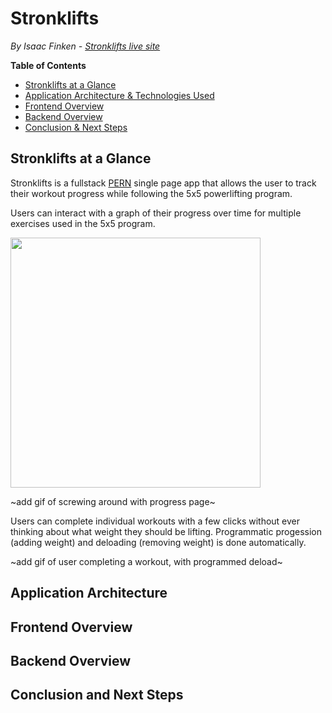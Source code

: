 # Stronklifts
_By Isaac Finken - [Stronklifts live site](https://stronklifts.herokuapp.com/)_

__Table of Contents__
* [Stronklifts at a Glance](#stronklifts-at-a-glance)
* [Application Architecture & Technologies Used](#application-architecture)
* [Frontend Overview](#frontend-overview)
* [Backend Overview](#backend-overview)
* [Conclusion & Next Steps](#conclusion-and-next-steps)


## Stronklifts at a Glance

Stronklifts is a fullstack [PERN](https://www.geeksforgeeks.org/what-is-pern-stack/) single page app that allows the user to track their workout progress while following the 5x5 powerlifting program. 

Users can interact with a graph of their progress over time for multiple exercises used in the 5x5 program.

<img src="https://github.com/icey-franken/stronklifts/raw/master/readme-resources/stronklifts-progress.gif" style="width:400px">

~add gif of screwing around with progress page~

Users can complete individual workouts with a few clicks without ever thinking about what weight they should be lifting. Programmatic progession (adding weight) and deloading (removing weight) is done automatically.

~add gif of user completing a workout, with programmed deload~

## Application Architecture

## Frontend Overview

## Backend Overview

## Conclusion and Next Steps
